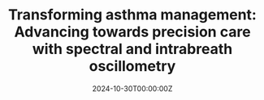 ---
title: 'Transforming asthma management: Advancing towards precision care with spectral and intrabreath oscillometry'
authors:
- Fotovati, M., Medina, P. F., Pang, R., Gonzalez Torres, L. H., […], & Dandurand, R. J.
date: '2024-10-30T00:00:00Z'
publishDate: '2024-09-01T00:00:00Z'
publication_types: ['paper-conference']

publication_short: In *J Respir Crit Care Med*
# Custom links (uncomment lines below)
# links:
# - name: Custom Link
#  url: https://publications.ersnet.org/content/erj/64/suppl68/pa1657

url_pdf: ''
url_code: 'https://github.com/LuisHenryGT'
---